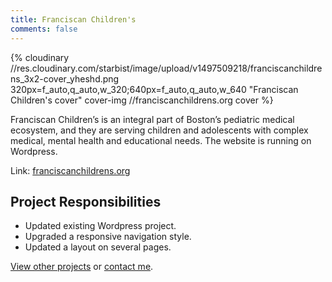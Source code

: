 ```yaml
---
title: Franciscan Children's
comments: false
---
```


{% cloudinary //res.cloudinary.com/starbist/image/upload/v1497509218/franciscanchildrens_3x2-cover_yheshd.png 320px=f_auto,q_auto,w_320;640px=f_auto,q_auto,w_640 "Franciscan Children's cover" cover-img //franciscanchildrens.org cover %}

Franciscan Children’s is an integral part of Boston’s pediatric medical ecosystem, and they are serving children and adolescents with complex medical, mental health and educational needs. The website is running on Wordpress.

Link: [franciscanchildrens.org](//franciscanchildrens.org)

## Project Responsibilities

- Updated existing Wordpress project.
- Upgraded a responsive navigation style.
- Updated a layout on several pages.

[View other projects](/portfolio/) or [contact me](/about-me/).
